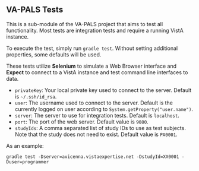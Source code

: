 ## VA-PALS Tests

This is a sub-module of the VA-PALS project that aims to test all functionality. Most tests are integration tests and 
require a running VistA instance.

To execute the test, simply run `gradle test`. Without setting additional properties, some defaults will be used.

These tests utilize __Selenium__ to simulate a Web Browser interface and __Expect__ to connect to a VistA instance and test command line interfaces to data.

- `privateKey`: Your local private key used to connect to the server. Default is `~/.ssh/id_rsa`.
- `user`: The username used to connect to the server. Default is the currently logged on user according to `System.getProperty("user.name")`.
- `server`: The server to use for integration tests. Default is `localhost`.
- `port`: The port of the web server. Default value is `9080`.
- `studyIds`: A comma separated list of study IDs to use as test subjects. Note that the study does not need to exist. Default value is `PA0001`.

As an example:

    gradle test -Dserver=avicenna.vistaexpertise.net -DstudyId=XX0001 -Duser=programmer
      